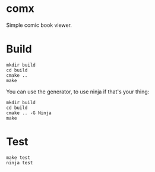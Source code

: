 # comx

Simple comic book viewer.

# Build

    mkdir build
    cd build
    cmake ..
    make

You can use the generator, to use ninja if that's your thing:

    mkdir build
    cd build
    cmake .. -G Ninja
    make

# Test

    make test
    ninja test

